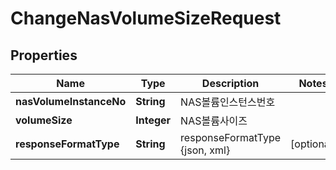 
# ChangeNasVolumeSizeRequest

## Properties
Name | Type | Description | Notes
------------ | ------------- | ------------- | -------------
**nasVolumeInstanceNo** | **String** | NAS볼륨인스턴스번호 | 
**volumeSize** | **Integer** | NAS볼륨사이즈 | 
**responseFormatType** | **String** | responseFormatType {json, xml} |  [optional]



